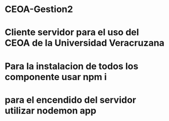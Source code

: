 # CEOA-Gestion2
# Cliente servidor para el uso del CEOA de la Universidad Veracruzana


# Para la instalacion de todos los componente usar npm i
# para el encendido del servidor utilizar nodemon app